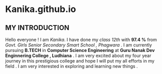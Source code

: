 # Kanika.github.io
## MY INTRODUCTION 
Hello everyone ! 
I am *Kanika*. I have done my *class 12th* with **97.4 %** from *Govt. Girls Senior Secondary Smart School , Phagwara* . I am currently pursuing **B.TECH** in **Computer Science Engineering** at **Guru Nanak Dev Enginnering College , Ludhiana** . I am very excited about my four year journey in this prestigious college and hope I will put my all efforts in my field . I am very interested in exploring and learning new things . 
